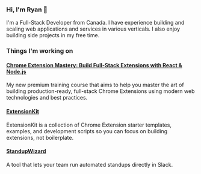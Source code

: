 ### Hi, I'm Ryan 👋

I'm a Full-Stack Developer from Canada. I have experience building and scaling web applications and services in various verticals. I also enjoy building side projects in my free time.


### Things I'm working on

#### [Chrome Extension Mastery: Build Full-Stack Extensions with React & Node.js](https://fullstackextensions.com/?ref=github)

My new premium training course that aims to help you master the art of building production-ready, full-stack Chrome Extensions using modern web technologies and best practices. 

#### [ExtensionKit](https://extensionkit.io/?ref=github)

ExtensionKit is a collection of Chrome Extension starter templates, examples, and development scripts so you can focus on building extensions, not boilerplate.

#### [StandupWizard](https://standupwizard.com/?ref=github)

A tool that lets your team run automated standups directly in Slack.
